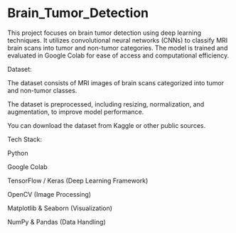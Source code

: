 # Brain_Tumor_Detection
This project focuses on brain tumor detection using deep learning techniques. It utilizes convolutional neural networks (CNNs) to classify MRI brain scans into tumor and non-tumor categories. The model is trained and evaluated in Google Colab for ease of access and computational efficiency.

Dataset:

The dataset consists of MRI images of brain scans categorized into tumor and non-tumor classes.

The dataset is preprocessed, including resizing, normalization, and augmentation, to improve model performance.

You can download the dataset from Kaggle or other public sources.

Tech Stack:

Python

Google Colab

TensorFlow / Keras (Deep Learning Framework)

OpenCV (Image Processing)

Matplotlib & Seaborn (Visualization)

NumPy & Pandas (Data Handling)

